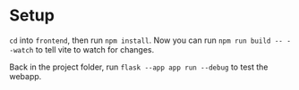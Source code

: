 # Setup

`cd` into `frontend`, then run `npm install`.
 Now you can run `npm run build -- --watch` to tell vite to watch for changes.

Back in the project folder, run `flask --app app run --debug` to test the webapp.
